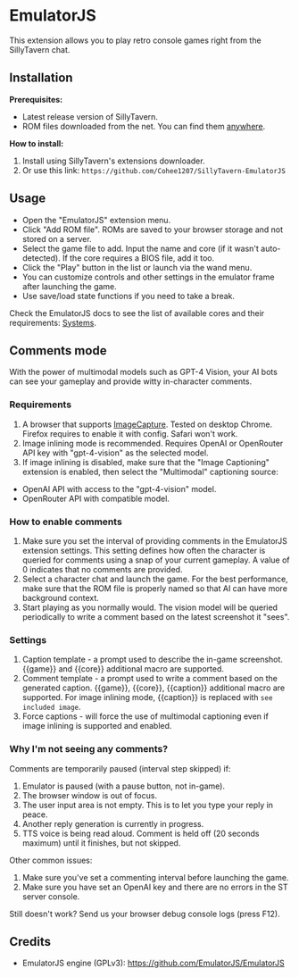 # EmulatorJS

This extension allows you to play retro console games right from the SillyTavern chat.

## Installation

**Prerequisites:**

- Latest release version of SillyTavern.
- ROM files downloaded from the net. You can find them [anywhere](https://archive.org/details/ni-romsets).

**How to install:**

1. Install using SillyTavern's extensions downloader.
2. Or use this link: `https://github.com/Cohee1207/SillyTavern-EmulatorJS`

## Usage


- Open the "EmulatorJS" extension menu.
- Click "Add ROM file". ROMs are saved to your browser storage and not stored on a server.
- Select the game file to add. Input the name and core (if it wasn't auto-detected). If the core requires a BIOS file, add it too.
- Click the "Play" button in the list or launch via the wand menu.
- You can customize controls and other settings in the emulator frame after launching the game.
- Use save/load state functions if you need to take a break.

Check the EmulatorJS docs to see the list of available cores and their requirements: [Systems](https://emulatorjs.org/docs/Systems.html).

## Comments mode

With the power of multimodal models such as GPT-4 Vision, your AI bots can see your gameplay and provide witty in-character comments.

### Requirements

1. A browser that supports [ImageCapture](https://developer.mozilla.org/en-US/docs/Web/API/ImageCapture#browser_compatibility). Tested on desktop Chrome. Firefox requires to enable it with config. Safari won't work.
2. Image inlining mode is recommended. Requires OpenAI or OpenRouter API key with "gpt-4-vision" as the selected model.
3. If image inlining is disabled, make sure that the "Image Captioning" extension is enabled, then select the "Multimodal" captioning source:
  - OpenAI API with access to the "gpt-4-vision" model.
  - OpenRouter API with compatible model.

### How to enable comments

1. Make sure you set the interval of providing comments in the EmulatorJS extension settings. This setting defines how often the character is queried for comments using a snap of your current gameplay. A value of 0 indicates that no comments are provided.
2. Select a character chat and launch the game. For the best performance, make sure that the ROM file is properly named so that AI can have more background context.
3. Start playing as you normally would. The vision model will be queried periodically to write a comment based on the latest screenshot it "sees".

### Settings

1. Caption template - a prompt used to describe the in-game screenshot. \{\{game\}\} and \{\{core\}\} additional macro are supported.
2. Comment template - a prompt used to write a comment based on the generated caption. \{\{game\}\}, \{\{core\}\}, \{\{caption\}\} additional macro are supported. For image inlining mode, \{\{caption\}\} is replaced with `see included image`.
3. Force captions - will force the use of multimodal captioning even if image inlining is supported and enabled.

### Why I'm not seeing any comments?

Comments are temporarily paused (interval step skipped) if:

1. Emulator is paused (with a pause button, not in-game).
2. The browser window is out of focus.
3. The user input area is not empty. This is to let you type your reply in peace.
4. Another reply generation is currently in progress.
5. TTS voice is being read aloud. Comment is held off (20 seconds maximum) until it finishes, but not skipped.

Other common issues:

1. Make sure you've set a commenting interval before launching the game.
2. Make sure you have set an OpenAI key and there are no errors in the ST server console.

Still doesn't work? Send us your browser debug console logs (press F12).

## Credits

- EmulatorJS engine (GPLv3): https://github.com/EmulatorJS/EmulatorJS
